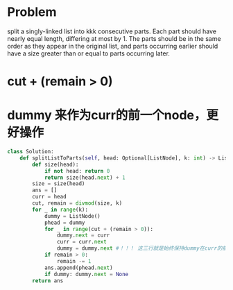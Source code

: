 # Problem
split a singly-linked list into kkk consecutive parts. Each part should have nearly equal length, differing at most by 1. The parts should be in the same order as they appear in the original list, and parts occurring earlier should have a size greater than or equal to parts occurring later.

# cut + (remain > 0)

# dummy 来作为curr的前一个node，更好操作

```python
class Solution:
    def splitListToParts(self, head: Optional[ListNode], k: int) -> List[Optional[ListNode]]:
        def size(head):
            if not head: return 0
            return size(head.next) + 1
        size = size(head)
        ans = []
        curr = head
        cut, remain = divmod(size, k)
        for _ in range(k):
            dummy = ListNode()
            phead = dummy
            for _ in range(cut + (remain > 0)):
                dummy.next = curr
                curr = curr.next
                dummy = dummy.next #！！！ 这三行就是始终保持dummy在curr的前一个node，到时候好操作None
            if remain > 0:
                remain -= 1
            ans.append(phead.next)
            if dummy: dummy.next = None 
        return ans 
                    
```